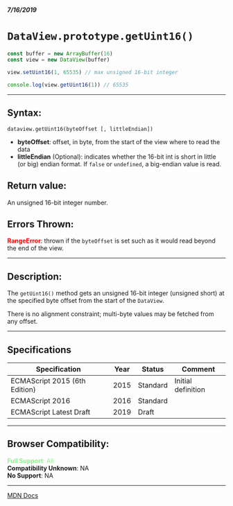 ##### 7/16/2019
# `DataView.prototype.getUint16()`

```js
const buffer = new ArrayBuffer(16)
const view = new DataView(buffer)

view.setUint16(1, 65535) // max unsigned 16-bit integer

console.log(view.getUint16(1)) // 65535
```

---

## Syntax:
`dataview.getUint16(byteOffset [, littleEndian])`

* **byteOffset**: offset, in byte, from the start of the view where to read the data
* **littleEndian** (Optional): indicates whether the 16-bit int is short in little (or big) endian format.  If `false` or `undefined`, a big-endian value is read.  

## Return value:
An unsigned 16-bit integer number.

## Errors Thrown:
**<span style="color: red">RangeError</span>**: thrown if the `byteOffset` is set such as it would read beyond the end of the view.

---

## Description:
The `getUint16()` method gets an unsigned 16-bit integer (unsigned short) at the specified byte offset from the start of the `DataView`.

There is no alignment constraint; multi-byte values may be fetched from any offset.

---

## Specifications
| Specification | Year | Status | Comment |
|---|---|---|---|
| ECMAScript 2015 (6th Edition) | 2015 | Standard | Initial definition |
| ECMAScript 2016 | 2016 | Standard |  |
| ECMAScript Latest Draft | 2019 | Draft |  |

---

## Browser Compatibility:
<span style="color: lightgreen">**Full Support**: All</span>  
**Compatibility Unknown**: NA  
**No Support**: NA

---

[MDN Docs](https://developer.mozilla.org/en-US/docs/Web/JavaScript/Reference/Global_Objects/DataView/getUint16)